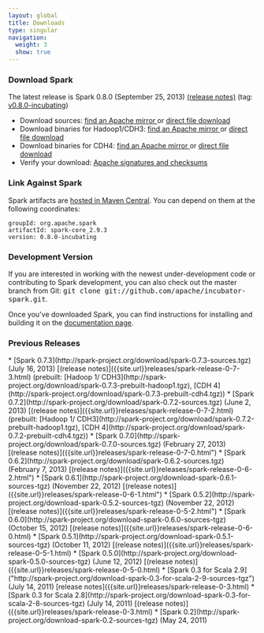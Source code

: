 ```yaml
---
layout: global
title: Downloads
type: singular
navigation:
  weight: 3
  show: true
---
```


### Download Spark
The latest release is Spark 0.8.0 (September 25, 2013) [(release notes)]({{site.url}}releases/spark-release-0-8-0.html) (tag: [v0.8.0-incubating](https://git-wip-us.apache.org/repos/asf?p=incubator-spark.git;a=commit;h=3b85a8558da2c87873c85f227a189e45bf16b65d))

* Download sources: 
<a href="http://www.apache.org/dyn/closer.cgi/incubator/spark/spark-0.8.0-incubating/spark-0.8.0-incubating.tgz" onClick="trackOutboundLink(this, 'Release Downlaod Links', 'apache_spark-0.8.0-incubating.tgz'); return false;"> find an Apache mirror </a>
or
<a href="http://spark-project.org/download/spark-0.8.0-incubating.tgz" onClick="trackOutboundLink(this, 'Release Download Links', 'cloudfront_spark-0.8.0-incubating.tgz'); return false;"> direct file download </a>
* Download binaries for Hadoop1/CDH3:
<a href="http://www.apache.org/dyn/closer.cgi/incubator/spark/spark-0.8.0-incubating/spark-0.8.0-incubating-bin-hadoop1.tgz" onClick="trackOutboundLink(this, 'Release Download Links', 'apache_spark-0.8.0-incubating-bin-hadoop1.tgz'); return false;"> find an Apache mirror </a>
or
<a href="http://spark-project.org/download/spark-0.8.0-incubating-bin-hadoop1.tgz" onClick="trackOutboundLink(this, 'Release Download Links', 'cloudfront_spark-0.8.0-incubating-bin-hadoop1.tgz'); return false;"> direct file download </a>
* Download binaries for CDH4: 
<a href="http://www.apache.org/dyn/closer.cgi/incubator/spark/spark-0.8.0-incubating/spark-0.8.0-incubating-bin-cdh4.tgz" onClick="trackOutboundLink(this, 'Release Download Links', 'apache_spark-0.8.0-incubating-bin-cdh4.tgz'); return false;"> find an Apache mirror </a>
or 
<a href="http://spark-project.org/download/spark-0.8.0-incubating-bin-cdh4.tgz" onClick="trackOutboundLink(this, 'Release Download Links', 'cloudfront_spark-0.8.0-incubating-bin-cdh4.tgz'); return false;"> direct file download </a>
* Verify your download: [Apache signatures and checksums](http://www.apache.org/dist/incubator/spark/spark-0.8.0-incubating/)

### Link Against Spark
Spark artifacts are [hosted in Maven Central](http://search.maven.org/#browse%7C1686516968). You can depend on them at the following coordinates:

    groupId: org.apache.spark
    artifactId: spark-core_2.9.3
    version: 0.8.0-incubating

### Development Version
If you are interested in working with the newest under-development code or contributing to Spark development, you can also check out the master branch from Git: <tt>git clone git://github.com/apache/incubator-spark.git</tt>.

Once you've downloaded Spark, you can find instructions for installing and building it on the <a href="{{site.url}}documentation.html">documentation page</a>.

<h3 id="previous-releases">Previous Releases</h3>
* [Spark 0.7.3](http://spark-project.org/download/spark-0.7.3-sources.tgz) (July 16, 2013) [(release notes)]({{site.url}}releases/spark-release-0-7-3.html) (prebuilt:
[Hadoop 1/ CDH3](http://spark-project.org/download/spark-0.7.3-prebuilt-hadoop1.tgz), [CDH 4](http://spark-project.org/download/spark-0.7.3-prebuilt-cdh4.tgz)) 
* [Spark 0.7.2](http://spark-project.org/download/spark-0.7.2-sources.tgz) (June 2, 2013) [(release notes)]({{site.url}}releases/spark-release-0-7-2.html) (prebuilt: 
[Hadoop 1/ CDH3](http://spark-project.org/download/spark-0.7.2-prebuilt-hadoop1.tgz), [CDH 4](http://spark-project.org/download/spark-0.7.2-prebuilt-cdh4.tgz))
* [Spark 0.7.0](http://spark-project.org/download/spark-0.7.0-sources.tgz) (February 27, 2013) [(release notes)]({{site.url}}releases/spark-release-0-7-0.html")
* [Spark 0.6.2](http://spark-project.org/download/spark-0.6.2-sources.tgz) (February 7, 2013) [(release notes)]({{site.url}}releases/spark-release-0-6-2.html")
* [Spark 0.6.1](http://spark-project.org/download-spark-0.6.1-sources-tgz) (November 22, 2012) [(release notes)]({{site.url}}releases/spark-release-0-6-1.html")
* [Spark 0.5.2](http://spark-project.org/download-spark-0.5.2-sources-tgz) (November 22, 2012) [(release notes)]({{site.url}}releases/spark-release-0-5-2.html")
* [Spark 0.6.0](http://spark-project.org/download-spark-0.6.0-sources-tgz) (October 15, 2012) [(release notes)]({{site.url}}releases/spark-release-0-6-0.html)
* [Spark 0.5.1](http://spark-project.org/download-spark-0.5.1-sources-tgz) (October 11, 2012) [(release notes)]({{site.url}}releases/spark-release-0-5-1.html)
* [Spark 0.5.0](http://spark-project.org/download-spark-0.5.0-sources-tgz) (June 12, 2012) [(release notes)]({{site.url}}releases/spark-release-0-5-0.html)
* [Spark 0.3 for Scala 2.9]("http://spark-project.org/download-spark-0.3-for-scala-2-9-sources-tgz") (July 14, 2011) [release notes]({{site.url}}releases/spark-release-0-3.html)
* [Spark 0.3 for Scala 2.8](http://spark-project.org/download-spark-0.3-for-scala-2-8-sources-tgz) (July 14, 2011) [(release notes)]({{site.url}}releases/spark-release-0-3.html)
* [Spark 0.2](http://spark-project.org/download-spark-0.2-sources-tgz) (May 24, 2011)


